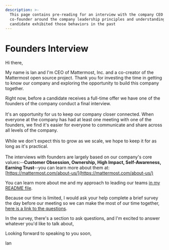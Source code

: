 ```yaml
---
description: >-
  This page contains pre-reading for an interview with the company CEO and
  co-founder around the company leadership principles and understanding how the
  candidate exhibited those behaviors in the past
---
```


# Founders Interview

Hi there,&#x20;

My name is Ian and I'm CEO of Mattermost, Inc. and a co-creator of the Mattermost open source project. Thank you for investing the time in getting to know our company and exploring the opportunity to build this company together.

Right now, before a candidate receives a full-time offer we have one of the founders of the company conduct a final interview. \
\
It's an opportunity for us to keep our company closer connected. When everyone at the company has had at least one meeting with one of the founders, we find it's easier for everyone to communicate and share across all levels of the company. \
\
While we don't expect this to grow as we scale, we hope to keep it for as long as it's practical. \
\
The interviews with founders are largely based on our company's core values:--**Customer Obsession, Ownership, High Impact, Self-Awareness, Earning Trust**--you can learn more about them at: [https://mattermost.com/about-us/](https://mattermost.com/about-us/)

You can learn more about me and my approach to leading our teams [in my README file](../).&#x20;

Because our time is limited, I would ask your help complete a brief survey the day before our meeting so we can make the most of our time together, [here is a link to the questions](https://docs.google.com/forms/d/e/1FAIpQLSfGFUN7baIFot6me\_oDWTSICA\_QhRFM9dBRiqBTw38uRY6XDQ/viewform).

In the survey, there's a section to ask questions, and I'm excited to answer whatever you'd like to talk about,&#x20;

Looking forward to speaking to you soon,&#x20;

Ian&#x20;
